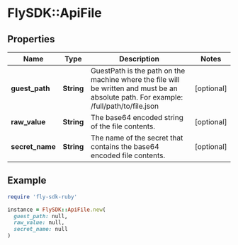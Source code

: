 # FlySDK::ApiFile

## Properties

| Name | Type | Description | Notes |
| ---- | ---- | ----------- | ----- |
| **guest_path** | **String** | GuestPath is the path on the machine where the file will be written and must be an absolute path. For example: /full/path/to/file.json | [optional] |
| **raw_value** | **String** | The base64 encoded string of the file contents. | [optional] |
| **secret_name** | **String** | The name of the secret that contains the base64 encoded file contents. | [optional] |

## Example

```ruby
require 'fly-sdk-ruby'

instance = FlySDK::ApiFile.new(
  guest_path: null,
  raw_value: null,
  secret_name: null
)
```

